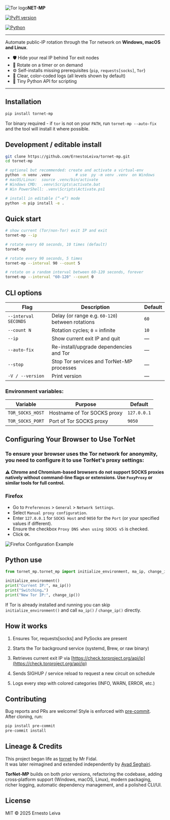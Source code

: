 <img src = "https://i.imgur.com/EwPCqXz.png" alt="Tor logo">**NET-MP**

[![PyPI version](https://img.shields.io/pypi/v/tornet-mp)](https://pypi.org/project/tornet-mp)

[![Python](https://img.shields.io/pypi/pyversions/tornet-mp)](https://pypi.org/project/tornet-mp)

---

Automate public-IP rotation through the Tor network on **Windows, macOS and Linux**.

* 🛡️  Hide your real IP behind Tor exit nodes  
* 🔄  Rotate on a timer or on demand  
* ⚙️  Self-installs missing prerequisites (`pip`, `requests[socks]`, `Tor`)  
* 📜  Clear, color-coded logs (all levels shown by default)  
* 🐍  Tiny Python API for scripting

---

## Installation

```bash
pip install tornet-mp
```

Tor binary required - if `tor` is not on your `PATH`, run
`tornet-mp --auto-fix` and the tool will install it where possible.

## Development / editable install

```bash
git clone https://github.com/ErnestoLeiva/tornet-mp.git
cd tornet-mp

# optional but recommended: create and activate a virtual-env
python -m venv .venv           # use  py -m venv .venv  on Windows
# macOS/Linux:  source .venv/bin/activate
# Windows CMD:  .venv\Scripts\activate.bat
# Win PowerShell: .venv\Scripts\Activate.ps1

# install in editable (“-e”) mode
python -m pip install -e .
```

## Quick start

```bash
# show current (Tor/non-Tor) exit IP and exit
tornet-mp --ip

# rotate every 60 seconds, 10 times (default)
tornet-mp

# rotate every 90 seconds, 5 times
tornet-mp --interval 90 --count 5

# rotate on a random interval between 60-120 seconds, forever
tornet-mp --interval "60-120" --count 0
```

## CLI options

| Flag                 | Description                                      | Default |
| -------------------- | ------------------------------------------------ | ------- |
| `--interval SECONDS` | Delay (or range e.g. `60-120`) between rotations | `60`    |
| `--count N`          | Rotation cycles; `0` = infinite                  | `10`    |
| `--ip`               | Show current exit IP and quit                    | —       |
| `--auto-fix`         | Re-install/upgrade dependencies and Tor          | —       |
| `--stop`             | Stop Tor services and TorNet-MP processes        | —       |
| `-V / --version`     | Print version                                    | —       |

### Environment variables:

| Variable         | Purpose                     | Default     |
| ---------------- | --------------------------- | ----------- |
| `TOR_SOCKS_HOST` | Hostname of Tor SOCKS proxy | `127.0.0.1` |
| `TOR_SOCKS_PORT` | Port of Tor SOCKS proxy     | `9050`      |

## Configuring Your Browser to Use TorNet

### To ensure your browser uses the Tor network for anonymity, you need to configure it to use TorNet's proxy settings:

#### ⚠️ Chrome and Chromium-based browsers do not support SOCKS proxies natively without command-line flags or extensions. Use `FoxyProxy` or similar tools for full control.

### **Firefox**

* Go to `Preferences` > `General` > `Network Settings`.
* Select `Manual proxy configuration`.
* Enter `127.0.0.1` for `SOCKS Host` and `9050` for the `Port` (or your specified values if different).
* Ensure the checkbox `Proxy DNS when using SOCKS v5` is checked.
* Click `OK`.

<img src="https://i.imgur.com/jDLV6BZ.png" alt="Firefox Configuration Example">

## Python use

```python
from tornet_mp.tornet_mp import initialize_environment, ma_ip, change_ip

initialize_environment()
print("Current IP:", ma_ip())
print("Switching…")
print("New Tor IP:", change_ip())
```

If Tor is already installed and running you can skip `initialize_environment()` and call `ma_ip()` / `change_ip()` directly.

## How it works

1. Ensures Tor, requests[socks] and PySocks are present

2. Starts the Tor background service (systemd, Brew, or raw binary)

3. Retrieves current exit IP via [https://check.torproject.org/api/ip](https://check.torproject.org/api/ip)

4. Sends SIGHUP / service reload to request a new circuit on schedule

5. Logs every step with colored categories (INFO, WARN, ERROR, etc.)

## Contributing

Bug reports and PRs are welcome!
Style is enforced with [pre-commit](https://pre-commit.com).  
After cloning, run:

```bash
pip install pre-commit
pre-commit install
```

## Lineage & Credits

This project began life as [tornet](https://github.com/ByteBreach/tornet) by Mr Fidal.  
It was later reimagined and extended independently by [Ayad Seghairi](https://github.com/ayadseghairi/tornet).

**TorNet‑MP** builds on both prior versions, refactoring the codebase, adding cross‑platform support (Windows, macOS, Linux), modern packaging, richer logging, automatic dependency management, and a polished CLI/UI.

## License

MIT © 2025 Ernesto Leiva
